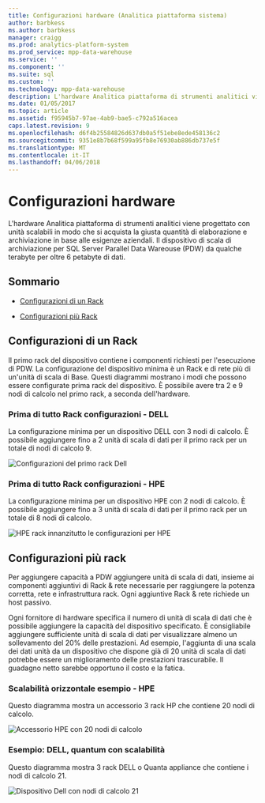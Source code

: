 ```yaml
---
title: Configurazioni hardware (Analitica piattaforma sistema)
author: barbkess
ms.author: barbkess
manager: craigg
ms.prod: analytics-platform-system
ms.prod_service: mpp-data-warehouse
ms.service: ''
ms.component: ''
ms.suite: sql
ms.custom: ''
ms.technology: mpp-data-warehouse
description: L'hardware Analitica piattaforma di strumenti analitici viene progettato con unità scalabili in modo che si acquista la giusta quantità di elaborazione e archiviazione in base alle esigenze aziendali.
ms.date: 01/05/2017
ms.topic: article
ms.assetid: f95945b7-97ae-4ab9-bae5-c792a516acea
caps.latest.revision: 9
ms.openlocfilehash: d6f4b25584826d637db0a5f51ebe8ede458136c2
ms.sourcegitcommit: 9351e8b7b68f599a95fb8e76930ab886db737e5f
ms.translationtype: MT
ms.contentlocale: it-IT
ms.lasthandoff: 04/06/2018
---
```

# <a name="hardware-configurations"></a>Configurazioni hardware
L'hardware Analitica piattaforma di strumenti analitici viene progettato con unità scalabili in modo che si acquista la giusta quantità di elaborazione e archiviazione in base alle esigenze aziendali. Il dispositivo di scala di archiviazione per SQL Server Parallel Data Wareouse (PDW) da qualche terabyte per oltre 6 petabyte di dati.  
  
## <a name="contents"></a>Sommario  
  
-   [Configurazioni di un Rack](#section1)  
  
-   [Configurazioni più Rack](#section2)  

  
## <a name="section1"></a>Configurazioni di un Rack  
Il primo rack del dispositivo contiene i componenti richiesti per l'esecuzione di PDW. La configurazione del dispositivo minima è un Rack e di rete più di un'unità di scala di Base. Questi diagrammi mostrano i modi che possono essere configurate prima rack del dispositivo. È possibile avere tra 2 e 9 nodi di calcolo nel primo rack, a seconda dell'hardware.  
  
### <a name="first-rack-configurations---dell"></a>Prima di tutto Rack configurazioni - DELL  
La configurazione minima per un dispositivo DELL con 3 nodi di calcolo. È possibile aggiungere fino a 2 unità di scala di dati per il primo rack per un totale di nodi di calcolo 9.  
  
![Configurazioni del primo rack Dell](media/first-rack-configurations-dell.png "configurazioni del primo rack Dell")  
  
### <a name="first-rack-configurations---hpe"></a>Prima di tutto Rack configurazioni - HPE  
La configurazione minima per un dispositivo HPE con 2 nodi di calcolo. È possibile aggiungere fino a 3 unità di scala di dati per il primo rack per un totale di 8 nodi di calcolo.  
  
![HPE rack innanzitutto le configurazioni per HPE](media/first-rack-configurations-hpe.png "HPE rack innanzitutto le configurazioni")  
  
## <a name="section2"></a>Configurazioni più rack  
Per aggiungere capacità a PDW aggiungere unità di scala di dati, insieme ai componenti aggiuntivi di Rack & rete necessarie per raggiungere la potenza corretta, rete e infrastruttura rack. Ogni aggiuntive Rack & rete richiede un host passivo.  
  
Ogni fornitore di hardware specifica il numero di unità di scala di dati che è possibile aggiungere la capacità del dispositivo specificato. È consigliabile aggiungere sufficiente unità di scala di dati per visualizzare almeno un sollevamento del 20% delle prestazioni. Ad esempio, l'aggiunta di una scala dei dati unità da un dispositivo che dispone già di 20 unità di scala di dati potrebbe essere un miglioramento delle prestazioni trascurabile. Il guadagno netto sarebbe opportuno il costo e la fatica.  
  
### <a name="scale-out-example---hpe"></a>Scalabilità orizzontale esempio - HPE  
Questo diagramma mostra un accessorio 3 rack HP che contiene 20 nodi di calcolo.  
  
![Accessorio HPE con 20 nodi di calcolo](media/scale-out-hpe.png "accessorio HPE con 20 nodi di calcolo")  
  
### <a name="scale-out-example--dell-quanta"></a>Esempio: DELL, quantum con scalabilità  
Questo diagramma mostra 3 rack DELL o Quanta appliance che contiene i nodi di calcolo 21.  
  
![Dispositivo Dell con nodi di calcolo 21](media/scale-out-dell.png "accessorio Dell con 21 nodi di calcolo")  
 
